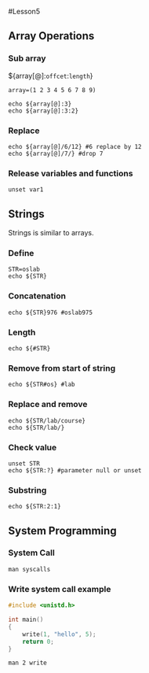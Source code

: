 #Lesson5

## Array Operations

### Sub array
${array[@]:`offcet`:`length`}
```
array=(1 2 3 4 5 6 7 8 9)

echo ${array[@]:3}
echo ${array[@]:3:2}
```

### Replace
```
echo ${array[@]/6/12} #6 replace by 12
echo ${array[@]/7/} #drop 7
```

### Release variables and functions
```
unset var1
```

## Strings
Strings is similar to arrays.

### Define
```
STR=oslab
echo ${STR}
```

### Concatenation
```
echo ${STR}976 #oslab975
```

### Length
```
echo ${#STR}
```

### Remove from start of string
```
echo ${STR#os} #lab
```

### Replace and remove
```
echo ${STR/lab/course}
echo ${STR/lab/}
```

### Check value
```
unset STR
echo ${STR:?} #parameter null or unset
```

### Substring
```
echo ${STR:2:1}
```

## System Programming

### System Call
```
man syscalls
```

### Write system call example
```C
#include <unistd.h>

int main()
{
	write(1, "hello", 5);
	return 0;
}
```

```
man 2 write
```